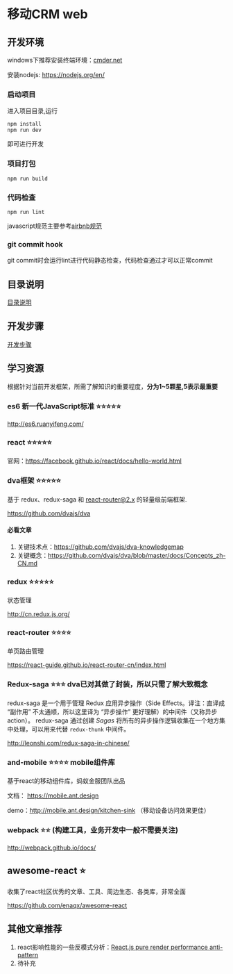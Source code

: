 # 移动CRM web

## 开发环境

windows下推荐安装终端环境：[cmder.net](http://cmder.net/)

安装nodejs: https://nodejs.org/en/

### 启动项目

进入项目目录,运行

```
npm install
npm run dev
```

即可进行开发

### 项目打包

```
npm run build
```

### 代码检查

```
npm run lint
```

javascript规范主要参考[airbnb规范](https://github.com/airbnb/javascript)

### git commit hook

git commit时会运行lint进行代码静态检查，代码检查通过才可以正常commit

## 目录说明

[目录说明](docs/catelog.md)

## 开发步骤

[开发步骤](docs/dev.md)

## 学习资源

根据针对当前开发框架，所需了解知识的重要程度，**分为1~5颗星,5表示最重要**

### es6 新一代JavaScript标准 ⭐️⭐️⭐️⭐️⭐️

http://es6.ruanyifeng.com/

### react ⭐️⭐️⭐️⭐️⭐️

官网：https://facebook.github.io/react/docs/hello-world.html


### dva框架 ⭐️⭐️⭐️⭐️⭐️

基于 redux、redux-saga 和 react-router@2.x 的轻量级前端框架.

https://github.com/dvajs/dva

#### 必看文章

1. 关键技术点：https://github.com/dvajs/dva-knowledgemap
2. 关键概念：https://github.com/dvajs/dva/blob/master/docs/Concepts_zh-CN.md

### redux ⭐️⭐️⭐️⭐️⭐️

状态管理

http://cn.redux.js.org/

### react-router ⭐️⭐️⭐️⭐

单页路由管理

https://react-guide.github.io/react-router-cn/index.html

### Redux-saga ⭐️⭐️⭐️ dva已对其做了封装，所以只需了解大致概念

redux-saga 是一个用于管理 Redux 应用异步操作（Side Effects。译注：直译成 “副作用” 不太通顺，所以这里译为 “异步操作” 更好理解）的中间件（又称异步 action）。 redux-saga 通过创建 *Sagas* 将所有的异步操作逻辑收集在一个地方集中处理，可以用来代替 `redux-thunk` 中间件。

http://leonshi.com/redux-saga-in-chinese/

### and-mobile ⭐️⭐️⭐️⭐️ mobile组件库

基于react的移动组件库，蚂蚁金服团队出品

文档： https://mobile.ant.design

demo：http://mobile.ant.design/kitchen-sink （移动设备访问效果更佳）

### webpack ⭐️⭐️ (构建工具，业务开发中一般不需要关注)

http://webpack.github.io/docs/

## awesome-react ⭐

收集了react社区优秀的文章、工具、周边生态、各类库，非常全面

https://github.com/enaqx/awesome-react


## 其他文章推荐

1. react影响性能的一些反模式分析：[React.js pure render performance anti-pattern](https://medium.com/@esamatti/react-js-pure-render-performance-anti-pattern-fb88c101332f#.kdu55n4xc) 
2. 待补充
